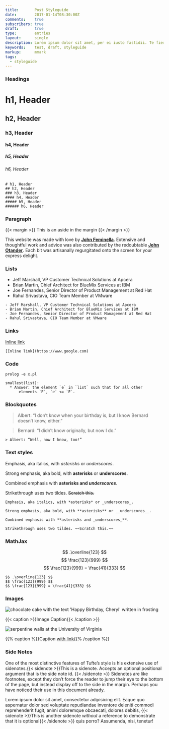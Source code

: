 ```yaml
---
title:       Post Styleguide
date:        2017-01-14T08:30:00Z
comments:    true
subscribers: true
draft:       true
type:        entries
layout:      single
description: Lorem ipsum dolor sit amet, per ei iusto fastidii. Te fierent adipiscing mel, duo ei fabellas reprehendunt.
keywords:    test, draft, styleguide
markup:      mmark
tags:
  - styleguide
---
```


### Headings


# h1, Header
## h2, Header
### h3, Header
#### h4, Header
##### h5, Header
###### h6, Header

```
# h1, Header
## h2, Header
### h3, Header
#### h4, Header
##### h5, Header
###### h6, Header
```

### Paragraph

{{< margin >}}
This is an aside in the margin
{{< /margin >}}

This website was made with love by [**John Feminella**](https://twitter.com/jxxf). Extensive and thoughtful work and advice was also contributed by the redoubtable [**John Otander**](https://twitter.com/4lpine). Each bit was artisanally regurgitated onto the screen for your express delight.


### Lists

- Jeff Marshall, VP Customer Technical Solutions at Apcera
- Brian Martin, Chief Architect for BlueMix Services at IBM
- Joe Fernandes, Senior Director of Product Management at Red Hat
- Rahul Srivastava, CIO Team Member at VMware

```
- Jeff Marshall, VP Customer Technical Solutions at Apcera
- Brian Martin, Chief Architect for BlueMix Services at IBM
- Joe Fernandes, Senior Director of Product Management at Red Hat
- Rahul Srivastava, CIO Team Member at VMware
```

### Links

[Inline link](https://www.google.com)

```
[Inline link](https://www.google.com)
```

### Code

`prolog -e x.pl`


```
smallest(list):
  * Answer: the element `e` in `list` such that for all other
      elements `E`, `e` <= `E`.
```

### Blockquotes

> Albert: “I don’t know when your birthday is, but I know Bernard doesn’t know, either.”

> Bernard: “I didn’t know originally, but now I do.”

```
> Albert: “Well, now I know, too!”
```


### Text styles

Emphasis, aka italics, with *asterisks* or _underscores_.

Strong emphasis, aka bold, with **asterisks** or __underscores__.

Combined emphasis with **asterisks and _underscores_**.

Strikethrough uses two tildes. ~~Scratch this.~~

```
Emphasis, aka italics, with *asterisks* or _underscores_.

Strong emphasis, aka bold, with **asterisks** or __underscores__.

Combined emphasis with **asterisks and _underscores_**.

Strikethrough uses two tildes. ~~Scratch this.~~
```

### MathJax
$$ .\overline{123} $$
$$ \frac{123}{999} $$
$$ \frac{123}{999} = \frac{41}{333} $$

```
$$ .\overline{123} $$
$$ \frac{123}{999} $$
$$ \frac{123}{999} = \frac{41}{333} $$
```

### Images

![chocolate cake with the text 'Happy Birthday, Cheryl' written in frosting](/entries/cheryl.jpg)

{{< caption >}}Image Caption{{< /caption >}}

![serpentine walls at the University of Virginia](/entries/charlottesville-serpentine.jpg)

{{% caption %}}Caption [with link](#){{% /caption %}}


### Side Notes

One of the most distinctive features of Tufte’s style is his extensive use of sidenotes.{{< sidenote >}}This is a sidenote. Accepts an optional positional argument that is the side note id. {{< /sidenote >}} Sidenotes are like footnotes, except they don’t force the reader to jump their eye to the bottom of the page, but instead display off to the side in the margin. Perhaps you have noticed their use in this document already.

Lorem ipsum dolor sit amet, consectetur adipisicing elit. Eaque quo aspernatur dolor sed voluptate repudiandae inventore deleniti commodi reprehenderit fugit, animi doloremque obcaecati, dolores debitis, {{< sidenote >}}This is another sidenote *without* a reference to demonstrate that it is optional{{< /sidenote >}} quis porro? Assumenda, nisi, tenetur!
